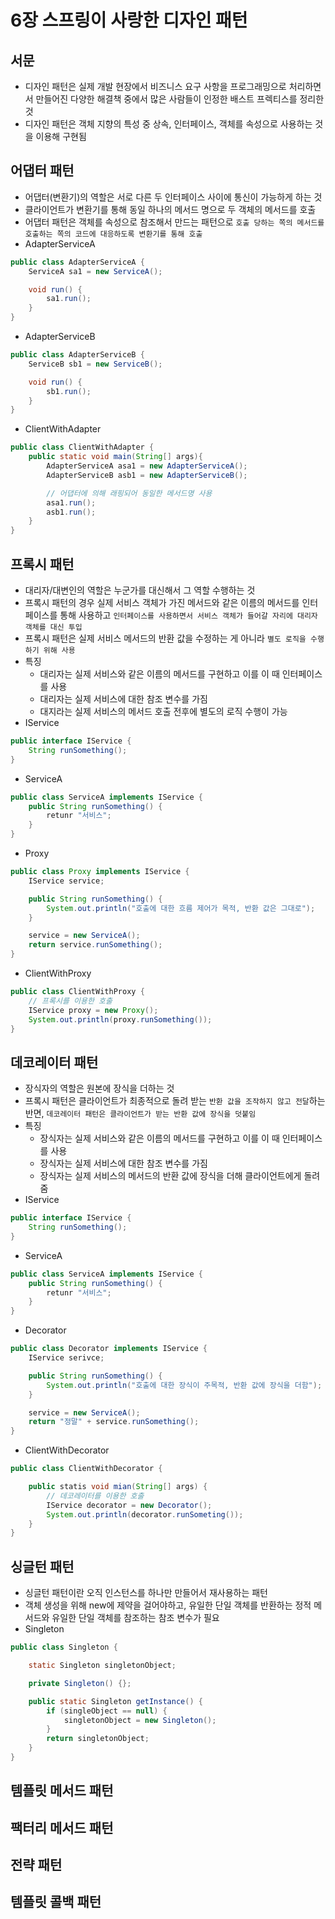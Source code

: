 # 6장 스프링이 사랑한 디자인 패턴

## 서문
- 디자인 패턴은 실제 개발 현장에서 비즈니스 요구 사항을 프로그래밍으로 처리하면서 만들어진 다양한 해결책 중에서 많은 사람들이 인정한 배스트 프렉티스를 정리한 것
- 디자인 패턴은 객체 지향의 특성 중 상속, 인터페이스, 객체를 속성으로 사용하는 것을 이용해 구현됨

## 어댑터 패턴
- 어댑터(변환기)의 역할은 서로 다른 두 인터페이스 사이에 통신이 가능하게 하는 것
- 클라이언트가 변환기를 통해 동일 하나의 메서드 명으로 두 객체의 메서드를 호출
- 어댑터 패턴은 객체를 속성으로 참조해서 만드는 패턴으로 `호출 당하는 쪽의 메서드를 호출하는 쪽의 코드에 대응하도록 변환기를 통해 호출`
- AdapterServiceA
```java
public class AdapterServiceA {
    ServiceA sa1 = new ServiceA();

    void run() {
        sa1.run();
    }
}
```
- AdapterServiceB
```java
public class AdapterServiceB {
    ServiceB sb1 = new ServiceB();

    void run() {
        sb1.run();
    }
}
```
- ClientWithAdapter
```java
public class ClientWithAdapter {
    public static void main(String[] args){
        AdapterServiceA asa1 = new AdapterServiceA();
        AdapterServiceB asb1 = new AdapterServiceB();

        // 어댑터에 의해 래핑되어 동일한 메서드명 사용
        asa1.run();
        asb1.run();
    }
}
```

## 프록시 패턴
- 대리자/대변인의 역할은 누군가를 대신해서 그 역할 수행하는 것
- 프록시 패턴의 경우 실제 서비스 객체가 가진 메서드와 같은 이름의 메서드를 인터페이스를 통해 사용하고 `인터페이스를 사용하면서 서비스 객체가 들어갈 자리에 대리자 객체를 대신 투입`
- 프록시 패턴은 실제 서비스 메서드의 반환 값을 수정하는 게 아니라 `별도 로직을 수행하기 위해 사용`
- 특징
  - 대리자는 실제 서비스와 같은 이름의 메서드를 구현하고 이를 이 때 인터페이스를 사용
  - 대리자는 실제 서비스에 대한 참조 변수를 가짐
  - 대지라는 실제 서비스의 메서드 호출 전후에 별도의 로직 수행이 가능
- IService
```java
public interface IService {
    String runSomething();
}
```
- ServiceA
```java
public class ServiceA implements IService {
    public String runSomething() {
        retunr "서비스";
    }
}
```
- Proxy
```java
public class Proxy implements IService {
    IService service;

    public String runSomething() {
        System.out.println("호출에 대한 흐름 제어가 목적, 반환 값은 그대로");
    }

    service = new ServiceA();
    return service.runSomething();
}
```
- ClientWithProxy
```java
public class ClientWithProxy {
    // 프록시를 이용한 호출
    IService proxy = new Proxy();
    System.out.println(proxy.runSomething());
}
```

## 데코레이터 패턴
- 장식자의 역할은 원본에 장식을 더하는 것
- 프록시 패턴은 클라이언트가 최종적으로 돌려 받는 `반환 값을 조작하지 않고 전달`하는 반면, `데코레이터 패턴은 클라이언트가 받는 반환 값에 장식을 덧붙임`
- 특징
  - 장식자는 실제 서비스와 같은 이름의 메서드를 구현하고 이를 이 때 인터페이스를 사용
  - 장식자는 실제 서비스에 대한 참조 변수를 가짐
  - 장식자는 실제 서비스의 메서드의 반환 값에 장식을 더해 클라이언트에게 돌려줌
- IService
```java
public interface IService {
    String runSomething();
}
```
- ServiceA
```java
public class ServiceA implements IService {
    public String runSomething() {
        retunr "서비스";
    }
}
```
- Decorator
```java
public class Decorator implements IService {
    IService serivce;

    public String runSomething() {
        System.out.println("호출에 대한 장식이 주목적, 반환 값에 장식을 더함");
    }

    service = new ServiceA();
    return "정말" + service.runSomething();
}
```
- ClientWithDecorator
```java
public class ClientWithDecorator {

    public statis void mian(String[] args) {
        // 데코레이터를 이용한 호출
        IService decorator = new Decorator();
        System.out.println(decorator.runSometing());
    }
}
```

## 싱글턴 패턴
- 싱글턴 패턴이란 오직 인스턴스를 하나만 만들어서 재사용하는 패턴
- 객체 생성을 위해 new에 제약을 걸어야하고, 유일한 단일 객체를 반환하는 정적 메서드와 유일한 단일 객체를 참조하는 참조 변수가 필요
- Singleton
```java
public class Singleton {

    static Singleton singletonObject;

    private Singleton() {};

    public static Singleton getInstance() {
        if (singleObject == null) {
            singletonObject = new Singleton();
        }
        return singletonObject;
    }
}
```

## 템플릿 메서드 패턴


## 팩터리 메서드 패턴


## 전략 패턴


## 템플릿 콜백 패턴
